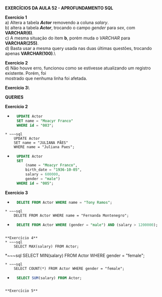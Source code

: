 **EXERCÍCIOS DA AULA 52 - APROFUNDAMENTO SQL**

**Exercício 1**\
a) Altera a tabela **_Actor_** removendo a coluna _salary_.\
b) altera a tabela **_Actor_**, trocando o campo _gender_ para _sex_, com **VARCHAR(6)**.\
c) A mesma situação do item **b**, porém muda o _VARCHAR_ para **VARCHAR(255)**.\
d) Basta usar a mesma query usada nas duas últimas questões, trocando apenas **VARCHAR(100)**.\

**Exercício 2**\
d) Não houve erro, funcionou como se estivesse atualizando um registro existente. Porém, foi\
mostrado que nenhuma linha foi afetada.

**Exercício 3**\



**QUERIES**


**Exercício 2**
* ~~~sql
    UPDATE Actor
    SET name = "Moacyr Franco"
    WHERE id = "003";
~~~
* ~~~sql
    UPDATE Actor
    SET name = "JULIANA PÃES"
    WHERE name = "Juliana Paes";
~~~
* ~~~sql
    UPDATE Actor
    SET 
		(name = "Moacyr Franco",
		birth_date = "1936-10-05",
        salary = 600000,
        gender = "male")
    WHERE id = "005";

**Exercício 3**
* ~~~sql
    DELETE FROM Actor WHERE name = "Tony Ramos";
~~~
* ~~~sql
    DELETE FROM Actor WHERE name = "Fernanda Montenegro";
~~~
* ~~~sql
    DELETE FROM Actor WHERE (gender = "male") AND (salary > 1200000);
~~~

**Exercício 4**
* ~~~sql
    SELECT MAX(salary) FROM Actor;
~~~
*~~~sql
    SELECT MIN(salary) FROM Actor WHERE gender = "female";
~~~
* ~~~sql
    SELECT COUNT(*) FROM Actor WHERE gender = "female";
~~~
* ~~~sql
    SELECT SUM(salary) FROM Actor;
~~~

**Exercício 5**
